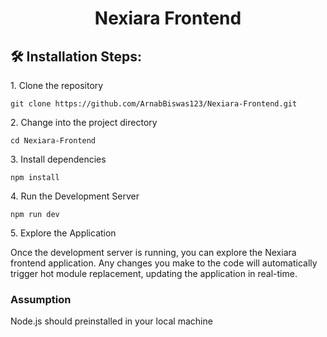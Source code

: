 <h1 align="center" id="title">Nexiara Frontend</h1>

<h2>🛠️ Installation Steps:</h2>

<p>1. Clone the repository</p>

```
git clone https://github.com/ArnabBiswas123/Nexiara-Frontend.git
```
<p>2. Change into the project directory</p>

```
cd Nexiara-Frontend
```
<p>3. Install dependencies</p>

```
npm install
```
<p>4. Run the Development Server</p>

```
npm run dev
```
<p>5. Explore the Application</p>

Once the development server is running, you can explore the Nexiara frontend application. Any changes you make to the code will automatically trigger hot module replacement, updating the application in real-time.

<h3>Assumption </h3>
<p>Node.js should preinstalled in your local machine</p>
